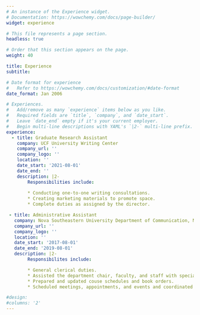 ```yaml
---
# An instance of the Experience widget.
# Documentation: https://wowchemy.com/docs/page-builder/
widget: experience

# This file represents a page section.
headless: true

# Order that this section appears on the page.
weight: 40

title: Experience
subtitle:

# Date format for experience
#   Refer to https://wowchemy.com/docs/customization/#date-format
date_format: Jan 2006

# Experiences.
#   Add/remove as many `experience` items below as you like.
#   Required fields are `title`, `company`, and `date_start`.
#   Leave `date_end` empty if it's your current employer.
#   Begin multi-line descriptions with YAML's `|2-` multi-line prefix.
experience:
  - title: Graduate Research Assistant
    company: UCF University Writing Center
    company_url: ''
    company_logo: ''
    location: ''
    date_start: '2021-08-01'
    date_end: ''
    description: |2-
        Responsibilities include:
        
        * Conducting one-to-one writing consultations.
        * Creating marketing materials to promote space.
        * Complete duties as assigned by the director.

 - title: Administrative Assistant
   company: Nova Southeastern University Department of Communication, Media, and the Arts
   company_url: ''
   company_logo: '' 
   location: '' 
   date_start: '2017-08-01'
   date_end: '2019-08-01'
   description: |2- 
        Responsibilites include:

        * General clerical duties.
        * Assisted the department chair, faculty, and staff with special projects and recruitment.
        * Prepared and updated couse schedules and book orders.
        * Scheduled meetings, appointments, and events and coordinated travel to ensure timely scheduling.

#design:
#columns: '2'
---
```


